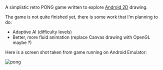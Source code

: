 A simplistic retro PONG game written to explore [Android 2D](http://developer.android.com/guide/topics/graphics/2d-graphics.html) drawing.

The game is not quite finished yet, there is some work that I'm planning to do:

- Adaptive AI (difficulty levels)
- Better, more fluid animation (replace Canvas drawing with OpenGL maybe ?)

Here is a screen shot taken from game running on Android Emulator:

![pong](https://github.com/catalinc/pong-android/raw/master/pong.png)
